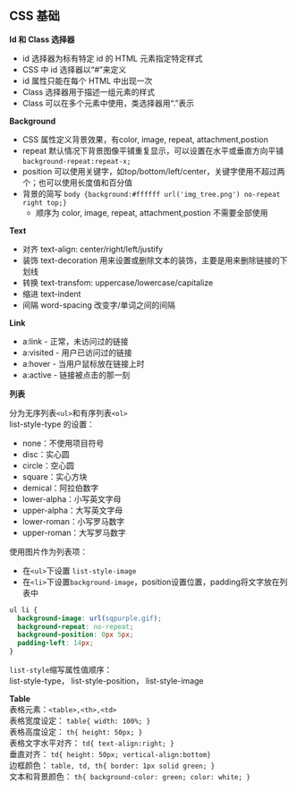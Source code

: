 ## CSS 基础

**Id 和 Class 选择器**
- id 选择器为标有特定 id 的 HTML 元素指定特定样式
- CSS 中 id 选择器以“#”来定义
- id 属性只能在每个 HTML 中出现一次
- Class 选择器用于描述一组元素的样式
- Class 可以在多个元素中使用，类选择器用“.”表示

**Background**
- CSS 属性定义背景效果，有color, image, repeat, attachment,postion  
- repeat 默认情况下背景图像平铺重复显示，可以设置在水平或垂直方向平铺   ```background-repeat:repeat-x;```
- position 可以使用关键字，如top/bottom/left/center，关键字使用不超过两个；也可以使用长度值和百分值  
- 背景的简写 ```body {background:#ffffff url('img_tree.png') no-repeat right top;}```
  - 顺序为 color, image, repeat, attachment,postion 不需要全部使用

**Text**
- 对齐 text-align: center/right/left/justify  
- 装饰 text-decoration 用来设置或删除文本的装饰，主要是用来删除链接的下划线  
- 转换 text-transfom: uppercase/lowercase/capitalize  
- 缩进 text-indent
- 间隔 word-spacing 改变字/单词之间的间隔

**Link**
- a:link - 正常，未访问过的链接
- a:visited - 用户已访问过的链接
- a:hover - 当用户鼠标放在链接上时
- a:active - 链接被点击的那一刻

**列表**  

分为无序列表`<ul>`和有序列表`<ol>`  
list-style-type 的设置：  
- none：不使用项目符号  
- disc：实心圆
- circle：空心圆
- square：实心方块
- demical：阿拉伯数字 
- lower-alpha：小写英文字母 
- upper-alpha：大写英文字母 
- lower-roman：小写罗马数字 
- upper-roman：大写罗马数字

使用图片作为列表项：  
- 在`<ul>`下设置 `list-style-image`
- 在`<li>`下设置`background-image`，position设置位置，padding将文字放在列表中
```CSS
ul li {
  background-image: url(sqpurple.gif);
  background-repeat: no-repeat;
  background-position: 0px 5px; 
  padding-left: 14px; 
}
```
`list-style`缩写属性值顺序：  
list-style-type， list-style-position， list-style-image  

**Table**  
表格元素：`<table>,<th>,<td>`  
表格宽度设定： `table{ width: 100%; }`  
表格高度设定： `th{ height: 50px; }`  
表格文字水平对齐： `td{ text-align:right; }`   
垂直对齐： `td{ height: 50px; vertical-align:bottom}`  
边框颜色： `table, td, th{ border: 1px solid green; }`  
文本和背景颜色： `th{ background-color: green; color: white; }`  